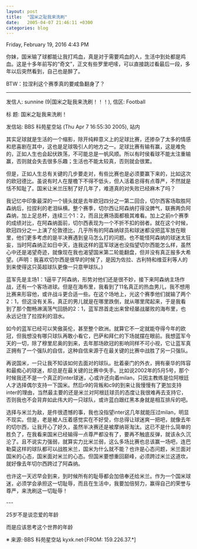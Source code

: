 ```yaml
---
layout: post
title:  "国米之耻我来洗刷"
date:   2005-04-07 21:46:11 +0300
categories: blog
---
```


Friday, February 19, 2016 4:43 PM

你妹，国米输了球都能让我打鸡血，真是对于需要鸡血的人，生活中到处都是鸡血。这是十多年前写的“奇文”，正文有些罗里吧嗦，可以直接跳过看最后一段，多年以后突然看到，自己也是醉了。

BTW：拉涅利这个赛季真的要咸鱼翻身了？

___



发信人: sunnine (9|国米之耻我来洗刷！！！), 信区: Football

标  题: 国米之耻我来洗刷！

发信站: BBS 科苑星空站 (Thu Apr  7 16:55:30 2005), 站内

其实足球就是生活的一个缩影，除开纯粹意义上的足球比赛，还掺杂了太多的情感和悲喜剧在其中，这也是足球吸引人的地方之一。足球比赛有输有赢，这是难免的，正如人生也会起伏跌荡，不可能总是一帆风顺。所以有时侯看球不能太注重输赢，否则就会失去很多乐趣；生活也不能太较真，否则就会很累。

但是，正如人生总有关键的几步要走对，有些比赛也是必须要赢下来的，比如这次的欧冠德比。虽说有时人在屋檐下不得不低头，但人活着总得有点尊严，不然就是恬不知耻了。国米让米兰压制了好几年了，难道真的对失败已经麻木了吗？

我记忆中印象最深的一个镜头就是去年欧冠四分之一第二回合，切尔西客场取胜阿森纳后，拉捏利的老泪纵横。整个赛季，切尔西让阿森纳打得没脾气，联赛两负阿森纳，加上足总杯，连续三个1：2，而且比赛场面都极其难看。加上之前n个赛季的成绩对比，在阿森纳面前，切尔西表现为一个不折不扣的弱者。就在这个时候，欧冠四分之一上演了伦敦德比，几乎所有的阿森纳球员和球迷都没把蓝军放在眼里，他们更多考虑的是半决赛遇到皇马怎么打的问题。也不能怪阿森纳的球迷太狂妄，当时阿森纳正如日中天，连我这样的蓝军球迷也没指望切尔西能怎么样，虽然心中还是渴望奇迹，就像现在我也渴望国米第二轮能翻盘，但并没有真正报多大希望。(声明：我喜欢切尔西是很早的时候了，是因为佐拉、古利特和维亚利等人的到来使得这只英超球队更像一只意甲球队。)

蓝军先是主场1：1逼平了阿森纳，形势对他们还是很不妙，接下来阿森纳主场作战，还有一个客场进球。但是在海布里，我看到了11名真正的热血男儿，我不想用比赛来形容他，或许战斗更合适一些。在这个场地上，光这个赛季他们就输了两个2：1，但这没有关系，真正的男儿就是在哪里跌倒，就从哪里爬起来，于是我看到了那个酣畅淋漓荡气回肠的2：1，蓝军昂首走出来曾经屡战屡败的海布里，也永远记住了拉捏利的泪水。

如今的蓝军已经可以笑傲英伦，甚至整个欧洲。就算它不一定就能夺得今年的欧冠，但我想没有哪只球队再敢小看它，巴萨和拜仁的下场就摆在眼前。我想蓝军今天的一切，除了穆里尼奥的到来，去年那场欧冠的影响同样不可小视，它让蓝军真正拥有了一个强队的自信，这种自信来源于在最关键的比赛中战胜了另一只强队。

再说国米，一只让我不知该如何去面对的球队。批着豪门的外衣，拥有豪华的阵容和最痴心的球迷，却总是在最关键的比赛中失手。比如说2002年的5月5号，那个时候我还不是一个真正的inter球迷，心或许还向着milan，只因主教练是位阿根廷人才选择偶尔支持一下国米。然后r9的背叛和c9的到来让我慢慢有了更加支持inter的理由，当然最主要的还是米兰对阿根廷球员的态度让我很难再去支持它，否则我也不会背弃如此伟大的一只球队，或许蓝白跟红黑本身就是相互排斥的吧。

选择与米兰为敌，是件很遗憾的事，我也没指望inter这几年就能压过milan，明显不现实。但是，老是被人压着感觉实在不好受，你总得让球迷爽一把吧，就像去年的切尔西，让我开心了好久，虽然半决赛还是被摩纳哥淘汰。这已不是什么简单的胜负了，在我看来国米已经输得一点尊严都没有了，要再不触底反弹，就该永久沉沦了。且不说实力强弱，就算实力比米兰弱，这么多场比赛也总该赢一场吧，连巴勒莫这样的球队都可以战胜米兰，国米为什么就不能？也许是心态问题，米兰面对国米的心态，国米面对米兰的心态。但国米要想重回巅峰，必须跨过米兰这道坎，就好像去年切尔西跨过了阿森纳。

也许这一天迟早会到来，到时候所有的耻辱都会加倍奉还给米兰。作为一个国米球迷，必须学会承担这一切耻辱，而且在生活中，我要加倍努力，赢得自己的荣誉与尊严，来洗刷这一切耻辱！

\-\-\-

25岁不是谈恋爱的年龄

而是应该思考这个世界的年龄

※ 来源:·BBS 科苑星空站 kyxk.net·[FROM: 159.226.37.\*]
